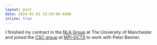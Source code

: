 ```yaml
---
layout: post
date: 2024-01-01 15:59:00-0400
inline: true
---
```


I finished my contract in the [NLA Group](https://nla-group.org/) at The University of Manchester and joined the [CSC group](https://www.mpi-magdeburg.mpg.de/csc) at [MPI-DCTS](https://www.mpi-magdeburg.mpg.de/2316/en) to work with Peter Benner.